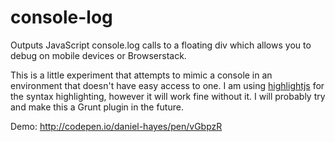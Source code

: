 # console-log
Outputs JavaScript console.log calls to a floating div which allows you to debug on mobile devices or Browserstack.

This is a little experiment that attempts to mimic a console in an environment that doesn't have easy access to one. I am using [highlightjs](highlightjs.org) for the syntax highlighting, however it will work fine without it. I will probably try and make this a Grunt plugin in the future.

Demo: http://codepen.io/daniel-hayes/pen/vGbpzR
